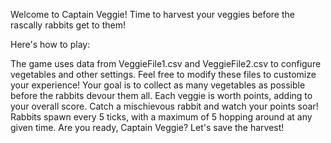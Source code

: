 Welcome to Captain Veggie!
Time to harvest your veggies before the rascally rabbits get to them!

Here's how to play:

The game uses data from VeggieFile1.csv and VeggieFile2.csv to configure vegetables and other settings. Feel free to modify these files to customize your experience!
Your goal is to collect as many vegetables as possible before the rabbits devour them all.
Each veggie is worth points, adding to your overall score.
Catch a mischievous rabbit and watch your points soar!
Rabbits spawn every 5 ticks, with a maximum of 5 hopping around at any given time.
Are you ready, Captain Veggie? Let's save the harvest!
